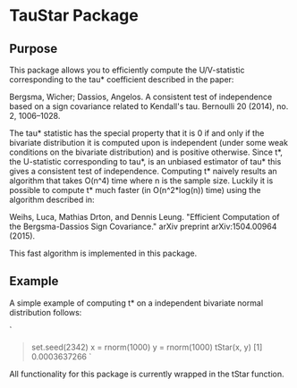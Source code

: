 # TauStar Package

## Purpose

This package allows you to efficiently compute the U/V-statistic corresponding
to the tau* coefficient described in the paper:

Bergsma, Wicher; Dassios, Angelos. A consistent test of independence based on a sign covariance related to Kendall's tau. Bernoulli 20 (2014), no. 2, 1006–1028.

The tau* statistic has the special property that it is 0 if and only if the
bivariate distribution it is computed upon is independent (under some weak
conditions on the bivariate distribution) and is positive otherwise. Since t*, 
the U-statistic corresponding to tau*, is an unbiased estimator of tau* this 
gives a consistent test of independence. Computing t* naively results an 
algorithm that takes O(n^4) time where n is the sample size. Luckily it is 
possible to compute t* much faster (in O(n^2*log(n)) time) using the algorithm 
described in:

Weihs, Luca, Mathias Drton, and Dennis Leung. "Efficient Computation of the Bergsma-Dassios Sign Covariance." arXiv preprint arXiv:1504.00964 (2015).

This fast algorithm is implemented in this package.

## Example

A simple example of computing t* on a independent bivariate normal distribution
follows:

`
> set.seed(2342)
> x = rnorm(1000)
> y = rnorm(1000)
> tStar(x, y)
[1] 0.0003637266
`

All functionality for this package is currently wrapped in the tStar function.
